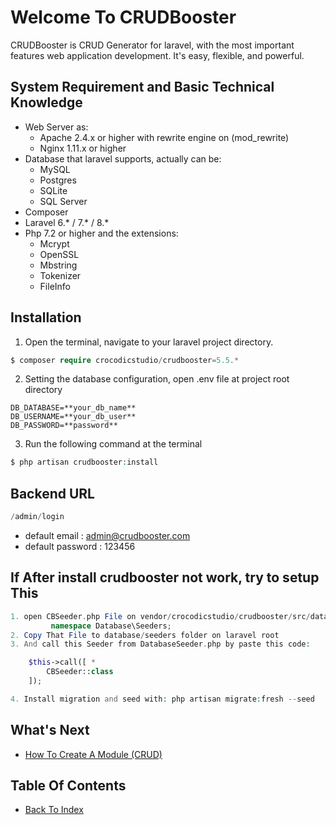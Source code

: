 # Welcome To CRUDBooster

CRUDBooster is CRUD Generator for laravel, with the most important features web application development. It's easy, flexible, and powerful.

## System Requirement and Basic Technical Knowledge
- Web Server as:
  - Apache 2.4.x or higher with rewrite engine on (mod_rewrite)  
  - Nginx 1.11.x or higher
- Database that laravel supports, actually can be:
  - MySQL
  - Postgres
  - SQLite
  - SQL Server
- Composer
- Laravel 6.* / 7.* / 8.*
- Php 7.2 or higher and the extensions:
  - Mcrypt
  - OpenSSL
  - Mbstring
  - Tokenizer
  - FileInfo

## Installation
1. Open the terminal, navigate to your laravel project directory.
```php
$ composer require crocodicstudio/crudbooster=5.5.*
```

2. Setting the database configuration, open .env file at project root directory
```
DB_DATABASE=**your_db_name**
DB_USERNAME=**your_db_user**
DB_PASSWORD=**password**
```

3. Run the following command at the terminal
```php
$ php artisan crudbooster:install
```

## Backend URL
```php
/admin/login
```
- default email : admin@crudbooster.com
- default password : 123456

## If After install crudbooster not work, try to setup This
```php
1. open CBSeeder.php File on vendor/crocodicstudio/crudbooster/src/database/seeders/ and uncomment this namespace:
         namespace Database\Seeders;
2. Copy That File to database/seeders folder on laravel root
3. And call this Seeder from DatabaseSeeder.php by paste this code:

    $this->call([ *
        CBSeeder::class
    ]);

4. Install migration and seed with: php artisan migrate:fresh --seed

```


## What's Next
- [How To Create A Module (CRUD)](./how-to-create-module.md)

## Table Of Contents
- [Back To Index](./index.md)
